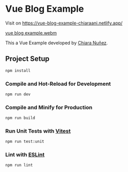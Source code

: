 # Vue Blog Example

Visit on https://vue-blog-example-chiaraani.netlify.app/

[vue blog example.webm](https://user-images.githubusercontent.com/13300465/222526860-d369c87e-1de9-465e-a8e6-4b0e560a3d88.webm)

This a Vue Example developed by [Chiara Nuñez](https://www.linkedin.com/in/chiara-nunez/).

## Project Setup

```bash
npm install
```

### Compile and Hot-Reload for Development

```sh
npm run dev
```

### Compile and Minify for Production

```sh
npm run build
```

### Run Unit Tests with [Vitest](https://vitest.dev/)

```sh
npm run test:unit
```

### Lint with [ESLint](https://eslint.org/)

```sh
npm run lint
```
